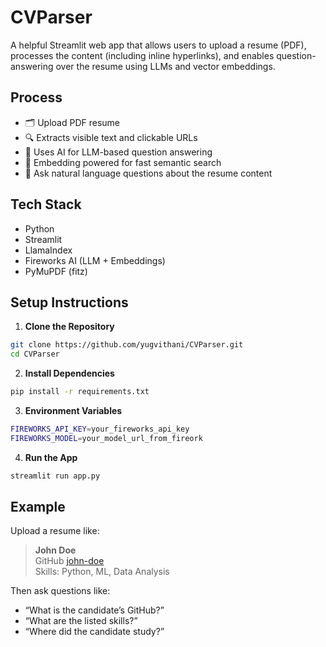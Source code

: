 # CVParser 

A helpful Streamlit web app that allows users to upload a resume (PDF), processes the content (including inline hyperlinks), and enables question-answering over the resume using LLMs and vector embeddings.

## Process

- 🗂 Upload PDF resume
- 🔍 Extracts visible text and clickable URLs
- 🤖 Uses AI for LLM-based question answering
- 🧠 Embedding powered for fast semantic search
- 💬 Ask natural language questions about the resume content

## Tech Stack

- Python
- Streamlit
- LlamaIndex
- Fireworks AI (LLM + Embeddings)
- PyMuPDF (fitz)

## Setup Instructions

1. **Clone the Repository**

```bash
git clone https://github.com/yugvithani/CVParser.git
cd CVParser
```

2. **Install Dependencies**

```bash
pip install -r requirements.txt
```

3. **Environment Variables**

```bash
FIREWORKS_API_KEY=your_fireworks_api_key
FIREWORKS_MODEL=your_model_url_from_fireork
```

4. **Run the App**

```bash
streamlit run app.py
```

## Example

Upload a resume like:

> **John Doe**  
> GitHub [john-doe](https://github.com/john-doe)  
> Skills: Python, ML, Data Analysis

Then ask questions like:

- “What is the candidate’s GitHub?”
- “What are the listed skills?”
- “Where did the candidate study?”